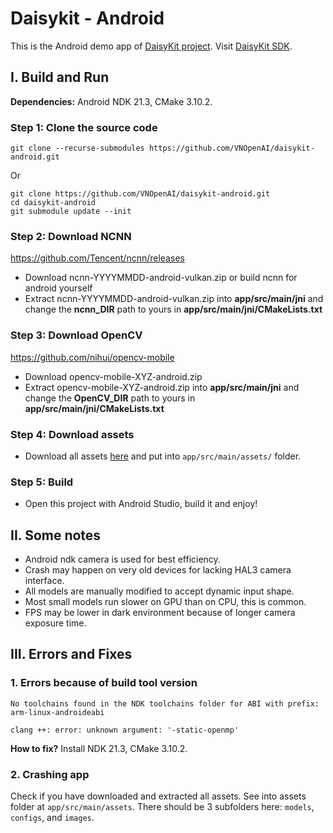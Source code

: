 # Daisykit - Android

This is the Android demo app of [DaisyKit project](https://daisykit.org/). Visit [DaisyKit SDK](https://github.com/VNOpenAI/daisykit).
## I. Build and Run

**Dependencies:** Android NDK 21.3, CMake 3.10.2.

### Step 1: Clone the source code

```
git clone --recurse-submodules https://github.com/VNOpenAI/daisykit-android.git
```

Or 

```
git clone https://github.com/VNOpenAI/daisykit-android.git
cd daisykit-android
git submodule update --init
```
### Step 2: Download NCNN

https://github.com/Tencent/ncnn/releases

- Download ncnn-YYYYMMDD-android-vulkan.zip or build ncnn for android yourself
- Extract ncnn-YYYYMMDD-android-vulkan.zip into **app/src/main/jni** and change the **ncnn_DIR** path to yours in **app/src/main/jni/CMakeLists.txt**

### Step 3: Download OpenCV

https://github.com/nihui/opencv-mobile

- Download opencv-mobile-XYZ-android.zip
- Extract opencv-mobile-XYZ-android.zip into **app/src/main/jni** and change the **OpenCV_DIR** path to yours in **app/src/main/jni/CMakeLists.txt**

### Step 4: Download assets

- Download all assets [here](https://drive.google.com/drive/folders/1ZAM8W4hHkV7-zmfHFjIGLAuso3QajUfW?usp=sharing) and put into `app/src/main/assets/` folder.

### Step 5: Build

- Open this project with Android Studio, build it and enjoy!

## II. Some notes

- Android ndk camera is used for best efficiency.
- Crash may happen on very old devices for lacking HAL3 camera interface.
- All models are manually modified to accept dynamic input shape.
- Most small models run slower on GPU than on CPU, this is common.
- FPS may be lower in dark environment because of longer camera exposure time.

## III. Errors and Fixes

### 1. Errors because of build tool version

```
No toolchains found in the NDK toolchains folder for ABI with prefix: arm-linux-androideabi
```

```
clang ++: error: unknown argument: '-static-openmp'
```

**How to fix?** Install NDK 21.3, CMake 3.10.2.

### 2. Crashing app

Check if you have downloaded and extracted all assets. See into assets folder at `app/src/main/assets`. There should be 3 subfolders here: `models`, `configs`, and `images`.